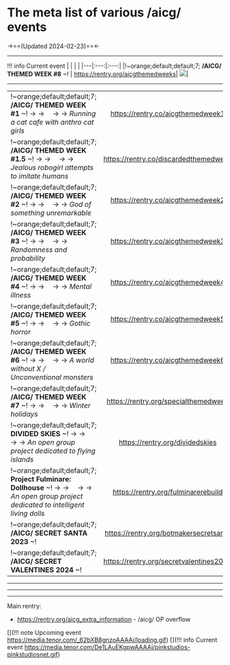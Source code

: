 # The meta list of various /aicg/ events

->==(Updated 2024-02-23)==<-

***
!!! info Current event
    | | | |
    |---|:---:|:---:|
    |!~orange;default;default;7; **/AICG/ THEMED WEEK #8** ~!  | https://rentry.org/aicgthemedweeks| ![](https://media.tenor.com/De1LAuEKgpwAAAAj/pinkstudios-pinkstudiosnet.gif)|

***
| | | |
|---|:---:|:---:|
|!~orange;default;default;7; **/AICG/ THEMED WEEK #1** ~!  -> ->   -> ->  *Running a cat cafe with anthro cat girls*| https://rentry.co/aicgthemedweek1| ![](https://files.catbox.moe/884dj8.png)|
|!~orange;default;default;7; **/AICG/ THEMED WEEK #1.5** ~!  -> ->   -> ->  *Jealous robogirl attempts to imitate humans*| https://rentry.co/discardedthemedweek| ![](https://files.catbox.moe/bbwj2b.png)|
|!~orange;default;default;7; **/AICG/ THEMED WEEK #2** ~!  -> ->   -> ->  *God of something unremarkable*| https://rentry.co/aicgthemedweek2| ![](https://files.catbox.moe/6io05q.png)|
|!~orange;default;default;7; **/AICG/ THEMED WEEK #3** ~!  -> ->   -> ->  *Randomness and probability*| https://rentry.co/aicgthemedweek3| ![](https://files.catbox.moe/jooqvq.png)|
|!~orange;default;default;7; **/AICG/ THEMED WEEK #4** ~!  -> ->   -> ->  *Mental illness*| https://rentry.co/aicgthemedweek4| ![](https://files.catbox.moe/i0mi0h.png)|
|!~orange;default;default;7; **/AICG/ THEMED WEEK #5** ~!  -> ->   -> ->  *Gothic horror*| https://rentry.co/aicgthemedweek5| ![](https://files.catbox.moe/uj9yw8.png)|
|!~orange;default;default;7; **/AICG/ THEMED WEEK #6** ~!  -> ->   -> ->  *A world without X / Unconventional monsters*| https://rentry.co/aicgthemedweek6| ![](https://files.catbox.moe/6tc9fu.png)|
|!~orange;default;default;7; **/AICG/ THEMED WEEK #7** ~!  -> ->   -> ->  *Winter holidays*| https://rentry.org/specialthemedweek| ![](https://files.catbox.moe/qqqdhj.png)|
|!~orange;default;default;7; **DIVIDED SKIES** ~!  -> ->   -> ->  *An open group project dedicated to flying islands*| https://rentry.org/dividedskies| ![](https://files.catbox.moe/o1wa1o.png)|
|!~orange;default;default;7; **Project Fulminare: Dollhouse** ~!  -> ->   -> ->  *An open group project dedicated to intelligent living dolls*| https://rentry.org/fulminarerebuild| ![](https://files.catbox.moe/iavmvb.png)|
|!~orange;default;default;7; **/AICG/ SECRET SANTA 2023** ~! | https://rentry.org/botmakersecretsanta| ![](https://files.catbox.moe/37x08v.png)|
|!~orange;default;default;7; **/AICG/ SECRET VALENTINES 2024** ~! | https://rentry.org/secretvalentines2024| ![](https://files.catbox.moe/z1t2n9.png)|

***
***
***
Main rentry:
- https://rentry.org/aicg_extra_information - /aicg/ OP overflow


[](!!! note Upcoming event          https://media.tenor.com/_62bXB8gnzoAAAAj/loading.gif)
[](!!! info Current event          https://media.tenor.com/De1LAuEKgpwAAAAj/pinkstudios-pinkstudiosnet.gif)